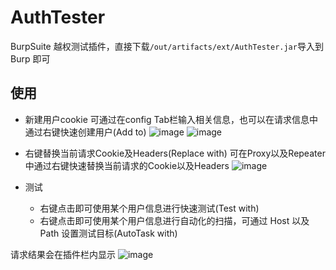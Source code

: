 # AuthTester
BurpSuite 越权测试插件，直接下载`/out/artifacts/ext/AuthTester.jar`导入到 Burp 即可

## 使用
* 新建用户cookie
可通过在config Tab栏输入相关信息，也可以在请求信息中通过右键快速创建用户(Add to)
![image](https://user-images.githubusercontent.com/25588005/170309025-84156b91-2a3c-4efb-987c-e1207e18cce8.png)
![image](https://user-images.githubusercontent.com/25588005/170308455-78256629-5f43-4cb7-9274-faa1202c24fc.png)

* 右键替换当前请求Cookie及Headers(Replace with)
可在Proxy以及Repeater中通过右键快速替换当前请求的Cookie以及Headers
![image](https://user-images.githubusercontent.com/25588005/170308532-7447a8dc-d930-40a5-9cd8-5d57afdc3882.png)

* 测试
  * 右键点击即可使用某个用户信息进行快速测试(Test with)
  * 右键点击即可使用某个用户信息进行自动化的扫描，可通过 Host 以及 Path 设置测试目标(AutoTask with)

请求结果会在插件栏内显示
![image](https://user-images.githubusercontent.com/25588005/170308865-0e899167-f1f2-457b-8180-5dfa4d3ce993.png)

